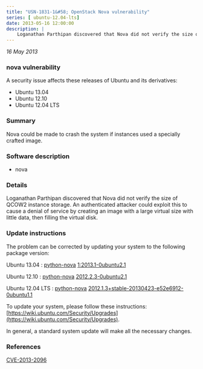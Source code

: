 ```yaml
---
title: "USN-1831-1&#58; OpenStack Nova vulnerability"
series: [ ubuntu-12.04-lts]
date: 2013-05-16 12:00:00
description: |
    Loganathan Parthipan discovered that Nova did not verify the size of QCOW2 instance storage. An authenticated attacker could exploit this to cause a denial of service by creating an image with a large virtual size with little data, then filling the virtual disk. 
--- 
```

 
 

*16 May 2013*

### nova vulnerability

A security issue affects these releases of Ubuntu and its derivatives:

* Ubuntu 13.04
* Ubuntu 12.10
* Ubuntu 12.04 LTS

### Summary

Nova could be made to crash the system if instances used a specially crafted image.

### Software description

* nova 

### Details

Loganathan Parthipan discovered that Nova did not verify the size of QCOW2 instance storage. An authenticated attacker could exploit this to cause a denial of service by creating an image with a large virtual size with little data, then filling the virtual disk. 

### Update instructions

The problem can be corrected by updating your system to the following package version:

Ubuntu 13.04
 : [python-nova](https://launchpad.net/ubuntu/+source/nova) <span> [1:2013.1-0ubuntu2.1](https://launchpad.net/ubuntu/+source/nova/1:2013.1-0ubuntu2.1) </span> 

Ubuntu 12.10
 : [python-nova](https://launchpad.net/ubuntu/+source/nova) <span> [2012.2.3-0ubuntu2.1](https://launchpad.net/ubuntu/+source/nova/2012.2.3-0ubuntu2.1) </span> 

Ubuntu 12.04 LTS
 : [python-nova](https://launchpad.net/ubuntu/+source/nova) <span> [2012.1.3+stable-20130423-e52e6912-0ubuntu1.1](https://launchpad.net/ubuntu/+source/nova/2012.1.3+stable-20130423-e52e6912-0ubuntu1.1) </span> 

To update your system, please follow these instructions: [https://wiki.ubuntu.com/Security/Upgrades](https://wiki.ubuntu.com/Security/Upgrades).

In general, a standard system update will make all the necessary changes. 

### References

 
 [CVE-2013-2096](http://people.ubuntu.com/~ubuntu-security/cve/CVE-2013-2096)
 

